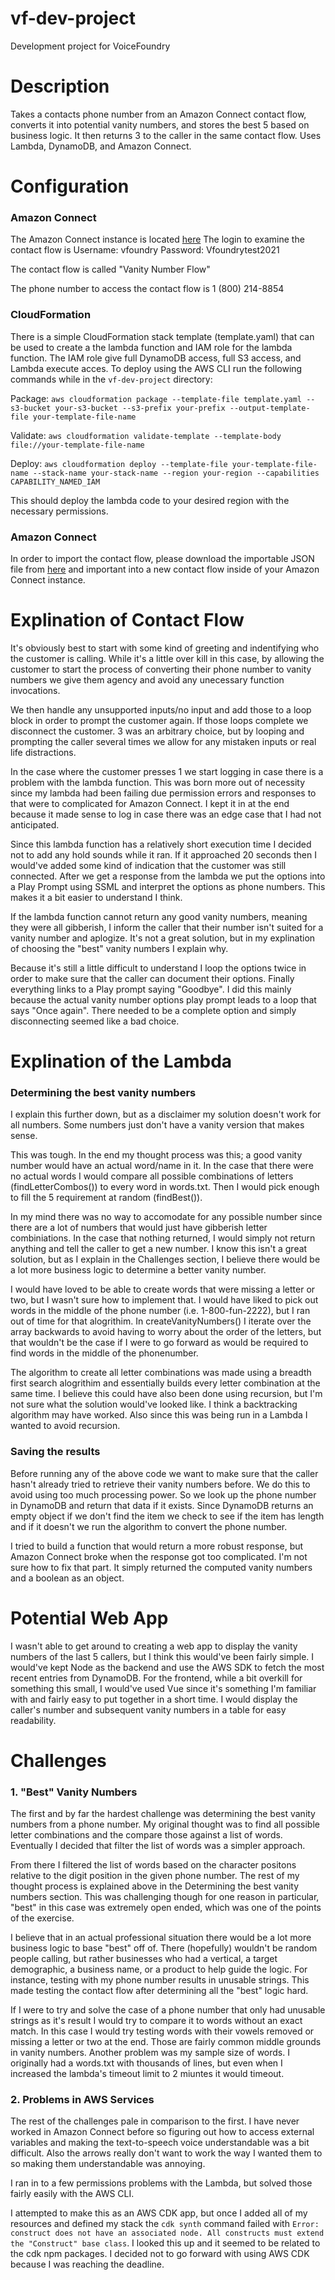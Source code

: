 # vf-dev-project
Development project for VoiceFoundry

# Description
Takes a contacts phone number from an Amazon Connect contact flow, converts it into potential vanity numbers, and stores the best 5 based on business logic. It then returns 3 to the caller in the same contact flow. Uses Lambda, DynamoDB, and Amazon Connect.

# Configuration
### Amazon Connect
The Amazon Connect instance is located [here](https://voicefoundry-test-jack.my.connect.aws)
The login to examine the contact flow is
Username: vfoundry
Password: Vfoundrytest2021

The contact flow is called "Vanity Number Flow"

The phone number to access the contact flow is 1 (800) 214-8854

### CloudFormation
There is a simple CloudFormation stack template (template.yaml) that can be used to create a the lambda function and IAM role for the lambda function. The IAM role give full DynamoDB access, full S3 access, and Lambda execute acces. To deploy using the AWS CLI run the following commands while in the ```vf-dev-project``` directory:

Package: ```aws cloudformation package --template-file template.yaml --s3-bucket your-s3-bucket --s3-prefix your-prefix --output-template-file your-template-file-name```

Validate: ```aws cloudformation validate-template --template-body file://your-template-file-name```

Deploy: ```aws cloudformation deploy --template-file your-template-file-name --stack-name your-stack-name --region your-region --capabilities CAPABILITY_NAMED_IAM```

This should deploy the lambda code to your desired region with the necessary permissions.
### Amazon Connect
In order to import the contact flow, please download the importable JSON file from [here](https://vf-dev-project-lambda.s3.us-west-2.amazonaws.com/Vanity+Number+Flow) and important into a new contact flow inside of your Amazon Connect instance.

# Explination of Contact Flow
It's obviously best to start with some kind of greeting and indentifying who the customer is calling. While it's a little over kill in this case, by allowing the customer to start the process of converting their phone number to vanity numbers we give them agency and avoid any unecessary function invocations. 

We then handle any unsupported inputs/no input and add those to a loop block in order to prompt the customer again. If those loops complete we disconnect the customer. 3 was an arbitrary choice, but by looping and prompting the caller several times we allow for any mistaken inputs or real life distractions. 

In the case where the customer presses 1 we start logging in case there is a problem with the lambda function. This was born more out of necessity since my lambda had been failing due permission errors and responses to that were to complicated for Amazon Connect. I kept it in at the end because it made sense to log in case there was an edge case that I had not anticipated.

Since this lambda function has a relatively short execution time I decided not to add any hold sounds while it ran. If it approached 20 seconds then I would've added some kind of indication that the customer was still connected. After we get a response from the lambda we put the options into a Play Prompt using SSML and interpret the options as phone numbers. This makes it a bit easier to understand I think.

If the lambda function cannot return any good vanity numbers, meaning they were all gibberish, I inform the caller that their number isn't suited for a vanity number and aplogize. It's not a great solution, but in my explination of choosing the "best" vanity numbers I explain why. 

Because it's still a little difficult to understand I loop the options twice in order to make sure that the caller can document their options. Finally everything links to a Play prompt saying "Goodbye". I did this mainly because the actual vanity number options play prompt leads to a loop that says "Once again". There needed to be a complete option and simply disconnecting seemed like a bad choice.

# Explination of the Lambda
### Determining the best vanity numbers
I explain this further down, but as a disclaimer my solution doesn't work for all numbers. Some numbers just don't have a vanity version that makes sense.

This was tough. In the end my thought process was this; a good vanity number would have an actual word/name in it. In the case that there were no actual words I would compare all possible combinations of letters (findLetterCombos()) to every word in words.txt. Then I would pick enough to fill the 5 requirement at random (findBest()). 

In my mind there was no way to accomodate for any possible number since there are a lot of numbers that would just have gibberish letter combiniations. In the case that nothing returned, I would simply not return anything and tell the caller to get a new number. I know this isn't a great solution, but as I explain in the Challenges section, I believe there would be a lot more business logic to determine a better vanity number.

I would have loved to be able to create words that were missing a letter or two, but I wasn't sure how to implement that. I would have liked to pick out words in the middle of the phone number (i.e. 1-800-fun-2222), but I ran out of time for that alogrithim. In createVanityNumbers() I iterate over the array backwards to avoid having to worry about the order of the letters, but that wouldn't be the case if I were to go forward as would be required to find words in the middle of the phonenumber. 

The algorithm to create all letter combinations was made using a breadth first search alogrithim and essentially builds every letter combination at the same time. I believe this could have also been done using recursion, but I'm not sure what the solution would've looked like. I think a backtracking algorithm may have worked. Also since this was being run in a Lambda I wanted to avoid recursion.

### Saving the results
Before running any of the above code we want to make sure that the caller hasn't already tried to retrieve their vanity numbers before. We do this to avoid using too much processing power. So we look up the phone number in DynamoDB and return that data if it exists. Since DynamoDB returns an empty object if we don't find the item we check to see if the item has length and if it doesn't we run the algorithm to convert the phone number. 

I tried to build a function that would return a more robust response, but Amazon Connect broke when the response got too complicated. I'm not sure how to fix that part. It simply returned the computed vanity numbers and a boolean as an object. 

# Potential Web App
I wasn't able to get around to creating a web app to display the vanity numbers of the last 5 callers, but I think this would've been fairly simple. I would've kept Node as the backend and use the AWS SDK to fetch the most recent entries from DynamoDB. For the frontend, while a bit overkill for something this small, I would've used Vue since it's something I'm familiar with and fairly easy to put together in a short time. I would display the caller's number and subsequent vanity numbers in a table for easy readability.
# Challenges

### 1. "Best" Vanity Numbers
The first and by far the hardest challenge was determining the best vanity numbers from a phone number. My original thought was to find all possible letter combinations and the compare those against a list of words. Eventually I decided that filter the list of words was a simpler approach.

From there I filtered the list of words based on the character positons relative to the digit position in the given phone number. The rest of my thought process is explained above in the Determining the best vanity numbers section. This was challenging though for one reason in particular, "best" in this case was extremely open ended, which was one of the points of the exercise. 

I believe that in an actual professional situation there would be a lot more business logic to base "best" off of. There (hopefully) wouldn't be random people calling, but rather businesses who had a vertical, a target demographic, a business name, or a product to help guide the logic. For instance, testing with my phone number results in unusable strings. This made testing the contact flow after determining all the "best" logic hard.

If I were to try and solve the case of a phone number that only had unusable strings as it's result I would try to compare it to words without an exact match. In this case I would try testing words with their vowels removed or missing a letter or two at the end. Those are fairly common middle grounds in vanity numbers. Another problem was my sample size of words. I originally had a words.txt with thousands of lines, but even when I increased the lambda's timeout limit to 2 miuntes it would timeout.

### 2. Problems in AWS Services
The rest of the challenges pale in comparison to the first. I have never worked in Amazon Connect before so figuring out how to access external variables and making the text-to-speech voice understandable was a bit difficult. Also the arrows really don't want to work the way I wanted them to so making them understandable was annoying.

I ran in to a few permissions problems with the Lambda, but solved those fairly easily with the AWS CLI.

I attempted to make this as an AWS CDK app, but once I added all of my resources and defined my stack the ```cdk synth``` command failed with 
```Error: construct does not have an associated node. All constructs must extend the "Construct" base class```.
I looked this up and it seemed to be related to the cdk npm packages. I decided not to go forward with using AWS CDK because I was reaching the deadline.